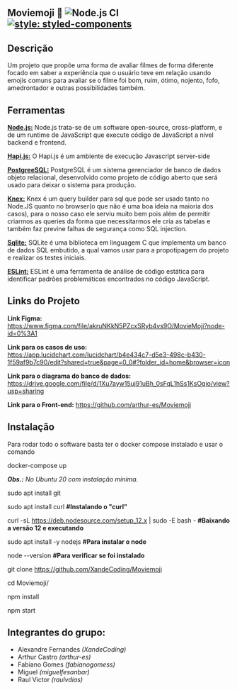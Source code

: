 ## **Moviemoji** :zombie: ![Node.js CI](https://github.com/XandeCoding/Moviemoji/workflows/Node.js%20CI/badge.svg?branch=main) [![style: styled-components](https://img.shields.io/badge/style-%F0%9F%92%85%20styled--components-orange.svg?colorB=daa357&colorA=db748e)](https://github.com/styled-components/styled-components)

## **Descrição**

Um projeto que propõe uma forma de avaliar filmes de forma diferente focado em saber a experiência que o usuário teve em relação usando emojis comuns para avaliar se o filme foi bom, ruim, ótimo, nojento, fofo, amedrontador e outras possibilidades também.

## **Ferramentas**

[**Node.js:**](https://nodejs.org/en/) Node.js trata-se de um software open-source, cross-platform, e de um runtime de JavaScript que execute código de JavaScript a nível backend e frontend.

[**Hapi.js:**](https://hapi.dev/) O Hapi.js é um ambiente de execução Javascript server-side

[**PostgreeSQL:**](https://www.postgresql.org/) PostgreSQL é um sistema gerenciador de banco de dados objeto relacional, desenvolvido como projeto de código aberto que será usado para deixar o sistema para produção.

[**Knex:**](http://knexjs.org/) Knex é um query builder para sql que pode ser usado tanto no Node.JS quanto no browser(o que não é uma boa ideia na maioria dos casos), para o nosso caso ele serviu muito bem pois além de permitir criarmos as queries da forma que necessitarmos ele cria as tabelas e também faz previne falhas de segurança como SQL injection.

[**Sqlite:**](https://www.sqlite.org/index.html) SQLite é uma biblioteca em linguagem C que implementa um banco de dados SQL embutido, a qual vamos usar para a propotipagem do projeto e realizar os testes iniciais.

[**ESLint:**](https://eslint.org/) ESLint é uma ferramenta de análise de código estática para identificar padrões problemáticos encontrados no código JavaScript.


## **Links do Projeto**
**Link Figma:** https://www.figma.com/file/akruNKkN5PZcxSRyb4vs9O/MovieMoji?node-id=0%3A1

**Link para os casos de uso:** https://app.lucidchart.com/lucidchart/b4e434c7-d5e3-498c-b430-1f59af9b7c90/edit?shared=true&page=0_0#?folder_id=home&browser=icon

**Link para o diagrama do banco de dados:** https://drive.google.com/file/d/1Xu7ayw15uj91uBh_0sFqL1hSs1KsOqio/view?usp=sharing

**Link para o Front-end:** https://github.com/arthur-es/Moviemoji

## **Instalação**

Para rodar todo o software basta ter o docker compose instalado e usar o comando

docker-compose up

_**Obs.:** No Ubuntu 20 com instalação mínima._


sudo apt install git

sudo apt install curl **#Instalando o "curl"**

curl -sL https://deb.nodesource.com/setup_12.x | sudo -E bash - **#Baixando a versão 12 e executando**

sudo apt install -y nodejs **#Para instalar o node**

node --version **#Para verificar se foi instalado**

git clone https://github.com/XandeCoding/Moviemoji

cd Moviemoji/

npm install

npm start

## **Integrantes do grupo:**
- Alexandre Fernandes *(XandeCoding)*
- Arthur Castro *(arthur-es)*
- Fabiano Gomes *(fabianogomess)*
- Miguel *(miguelfesanbar)*
- Raul Victor *(raulvdias)*
